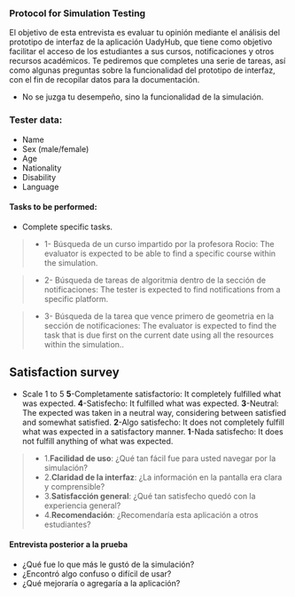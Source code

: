 ### **Protocol for Simulation Testing**

El objetivo de esta entrevista es evaluar tu opinión mediante el análisis del prototipo de interfaz de la aplicación UadyHub, que tiene como objetivo facilitar el acceso de los estudiantes a sus cursos, notificaciones y otros recursos académicos. Te pediremos que completes una serie de tareas, así como algunas preguntas sobre la funcionalidad del prototipo de interfaz, con el fin de recopilar datos para la documentación.

- No se juzga tu desempeño, sino la funcionalidad de la simulación.

### Tester data:
- Name
- Sex (male/female)
- Age
- Nationality
- Disability
- Language

#### **Tasks to be performed**:
- Complete specific tasks.
>- 1- Búsqueda de un curso impartido por la profesora Rocio: The evaluator is expected to be able to find a specific course within the simulation.

>- 2- Búsqueda de tareas de algoritmia dentro de la sección de notificaciones: The tester is expected to find notifications from a specific platform.

>- 3- Búsqueda de la tarea que vence primero de geometria en la sección de notificaciones: The evaluator is expected to find the task that is due first on the current date using all the resources within the simulation..

## Satisfaction survey

- Scale 1 to 5
**5**-Completamente satisfactorio: It completely fulfilled what was expected.
**4**-Satisfecho: It fulfilled what was expected.
**3**-Neutral: The expected was taken in a neutral way, considering between satisfied and somewhat satisfied.
**2**-Algo satisfecho: It does not completely fulfill what was expected in a satisfactory manner.
**1**-Nada satisfecho: It does not fulfill anything of what was expected.

>- 1.**Facilidad de uso**: ¿Qué tan fácil fue para usted navegar por la simulación?
>- 2.**Claridad de la interfaz**: ¿La información en la pantalla era clara y comprensible?
>- 3.**Satisfacción general**: ¿Qué tan satisfecho quedó con la experiencia general?
>- 4.**Recomendación**: ¿Recomendaría esta aplicación a otros estudiantes?

#### **Entrevista posterior a la prueba**
- ¿Qué fue lo que más le gustó de la simulación?
- ¿Encontró algo confuso o difícil de usar?
- ¿Qué mejoraría o agregaría a la aplicación?